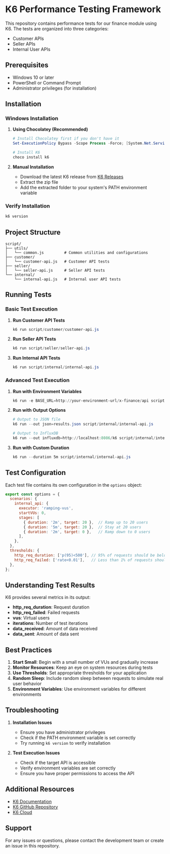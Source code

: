 # K6 Performance Testing Framework

This repository contains performance tests for our finance module using K6. The tests are organized into three categories:
- Customer APIs
- Seller APIs
- Internal User APIs

## Prerequisites

- Windows 10 or later
- PowerShell or Command Prompt
- Administrator privileges (for installation)

## Installation

### Windows Installation

1. **Using Chocolatey (Recommended)**
   ```powershell
   # Install Chocolatey first if you don't have it
   Set-ExecutionPolicy Bypass -Scope Process -Force; [System.Net.ServicePointManager]::SecurityProtocol = [System.Net.ServicePointManager]::SecurityProtocol -bor 3072; iex ((New-Object System.Net.WebClient).DownloadString('https://community.chocolatey.org/install.ps1'))

   # Install K6
   choco install k6
   ```

2. **Manual Installation**
   - Download the latest K6 release from [K6 Releases](https://github.com/grafana/k6/releases)
   - Extract the zip file
   - Add the extracted folder to your system's PATH environment variable

### Verify Installation
```powershell
k6 version
```

## Project Structure

```
script/
├── utils/
│   └── common.js         # Common utilities and configurations
├── customer/
│   └── customer-api.js   # Customer API tests
├── seller/
│   └── seller-api.js     # Seller API tests
└── internal/
    └── internal-api.js   # Internal user API tests
```

## Running Tests

### Basic Test Execution

1. **Run Customer API Tests**
   ```powershell
   k6 run script/customer/customer-api.js
   ```

2. **Run Seller API Tests**
   ```powershell
   k6 run script/seller/seller-api.js
   ```

3. **Run Internal API Tests**
   ```powershell
   k6 run script/internal/internal-api.js
   ```

### Advanced Test Execution

1. **Run with Environment Variables**
   ```powershell
   k6 run -e BASE_URL=http://your-environment-url/x-finance/api script/internal/internal-api.js
   ```

2. **Run with Output Options**
   ```powershell
   # Output to JSON file
   k6 run --out json=results.json script/internal/internal-api.js

   # Output to InfluxDB
   k6 run --out influxdb=http://localhost:8086/k6 script/internal/internal-api.js
   ```

3. **Run with Custom Duration**
   ```powershell
   k6 run --duration 5m script/internal/internal-api.js
   ```

## Test Configuration

Each test file contains its own configuration in the `options` object:

```javascript
export const options = {
  scenarios: {
    internal_api: {
      executor: 'ramping-vus',
      startVUs: 0,
      stages: [
        { duration: '2m', target: 20 },  // Ramp up to 20 users
        { duration: '5m', target: 20 },  // Stay at 20 users
        { duration: '2m', target: 0 },   // Ramp down to 0 users
      ],
    },
  },
  thresholds: {
    http_req_duration: ['p(95)<500'], // 95% of requests should be below 500ms
    http_req_failed: ['rate<0.01'],   // Less than 1% of requests should fail
  },
};
```

## Understanding Test Results

K6 provides several metrics in its output:

- **http_req_duration**: Request duration
- **http_req_failed**: Failed requests
- **vus**: Virtual users
- **iterations**: Number of test iterations
- **data_received**: Amount of data received
- **data_sent**: Amount of data sent

## Best Practices

1. **Start Small**: Begin with a small number of VUs and gradually increase
2. **Monitor Resources**: Keep an eye on system resources during tests
3. **Use Thresholds**: Set appropriate thresholds for your application
4. **Random Sleep**: Include random sleep between requests to simulate real user behavior
5. **Environment Variables**: Use environment variables for different environments

## Troubleshooting

1. **Installation Issues**
   - Ensure you have administrator privileges
   - Check if the PATH environment variable is set correctly
   - Try running `k6 version` to verify installation

2. **Test Execution Issues**
   - Check if the target API is accessible
   - Verify environment variables are set correctly
   - Ensure you have proper permissions to access the API

## Additional Resources

- [K6 Documentation](https://k6.io/docs/)
- [K6 GitHub Repository](https://github.com/grafana/k6)
- [K6 Cloud](https://k6.io/cloud)

## Support

For any issues or questions, please contact the development team or create an issue in this repository.
